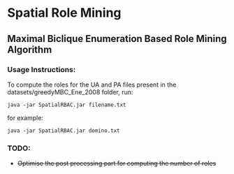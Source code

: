 # Spatial Role Mining

## Maximal Biclique Enumeration Based Role Mining Algorithm

### Usage Instructions:

To compute the roles for the UA and PA files present in the datasets/greedyMBC_Ene_2008 folder, run:

`java -jar SpatialRBAC.jar filename.txt`

for example:

`java -jar SpatialRBAC.jar domino.txt`

### TODO:
- ~~Optimise the post processing part for computing the number of roles~~
